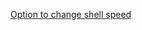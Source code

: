 [Option to change shell speed](https://mods.factorio.com/mod/bigger-artillery/discussion/627e91d5826bdf75e52e5c46)
